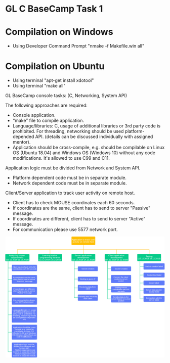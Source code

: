# GL C BaseCamp Task 1

# Compilation on Windows
- Using Developer Command Prompt "nmake -f Makefile.win all"

# Compilation on Ubuntu
- Using terminal "apt-get install xdotool"
- Using terminal "make all"

GL BaseCamp console tasks:
(C, Networking, System API)

The following approaches are required:
- Console application.
- “make” file to compile application.
- Language/libraries: C, usage of additional libraries or 3rd party code is prohibited. For threading, networking should be used platform-depended API. (details can be discussed individually with assigned mentor).
- Application should be cross-compile, e.g. should be compilable on Linux OS (Ubuntu 18.04) and Windows OS (Windows 10) without any code modifications.
It's allowed to use C99 and C11.
 
Application logic must be divided from Network and System API.
  - Platform dependent code must be in separate module.
  - Network dependent code must be in separate module.

Client/Server application to track user activity on remote host.
  - Client has to check MOUSE coordinates each 60 seconds.
  - If coordinates are the same, client has to send to server "Passive" message.
  - If coordinates are different, client has to send to server "Active" message.
  - For communication please use 5577 network port.

![WBS](WBS.png)
